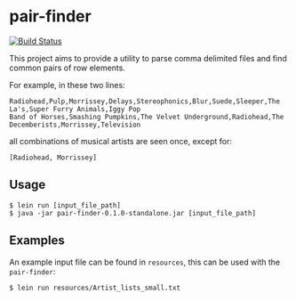 # pair-finder
[![Build Status](https://travis-ci.com/agr1277/pair-finder.svg?branch=main)](https://travis-ci.com/agr1277/pair-finder)

This project aims to provide a utility to parse comma delimited files and find
common pairs of row elements.

For example, in these two lines:
```text
Radiohead,Pulp,Morrissey,Delays,Stereophonics,Blur,Suede,Sleeper,The La's,Super Furry Animals,Iggy Pop
Band of Horses,Smashing Pumpkins,The Velvet Underground,Radiohead,The Decemberists,Morrissey,Television
```
all combinations of musical artists are seen once, except for:
```text
[Radiohead, Morrissey]
```


## Usage

    $ lein run [input_file_path]
    $ java -jar pair-finder-0.1.0-standalone.jar [input_file_path]

## Examples

An example input file can be found in `resources`, this can be used with the 
`pair-finder`:

    $ lein run resources/Artist_lists_small.txt 
